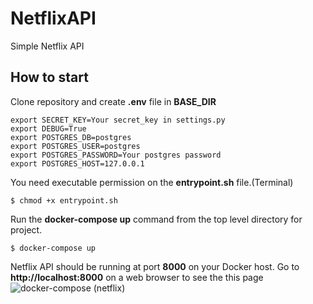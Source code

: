 # NetflixAPI
Simple Netflix API

## How to start

Clone repository and create **.env** file in **BASE_DIR**
```
export SECRET_KEY=Your secret_key in settings.py
export DEBUG=True
export POSTGRES_DB=postgres
export POSTGRES_USER=postgres
export POSTGRES_PASSWORD=Your postgres password
export POSTGRES_HOST=127.0.0.1
```

You need executable permission on the **entrypoint.sh** file.(Terminal)
```
$ chmod +x entrypoint.sh
```

Run the **docker-compose up** command from the top level directory for project.
```
$ docker-compose up
```

Netflix API should be running at port **8000** on your Docker host. Go to **http://localhost:8000** on a web browser to see the this page
![docker-compose (netflix)](https://user-images.githubusercontent.com/97673223/162131690-0eefbcf9-65d8-4601-9644-ee72a2900791.PNG)
